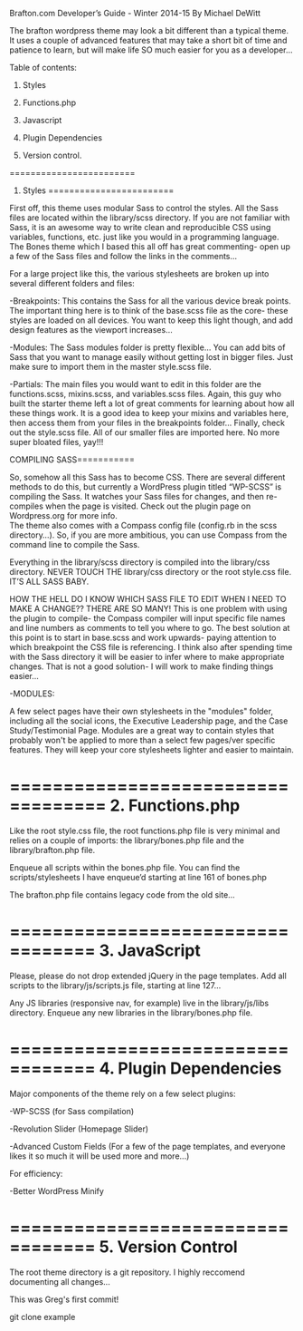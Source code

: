 Brafton.com Developer’s Guide - Winter 2014-15
By Michael DeWitt

The brafton wordpress theme may look a bit different than a typical theme.  It uses a couple of advanced features that may take a short bit of time and patience to learn, but will make life SO much easier for you as a developer…

Table of contents:

1.  Styles

2.  Functions.php

3.  Javascript

4.  Plugin Dependencies

5.  Version control.

========================
1. Styles
========================

First off, this theme uses modular Sass to control the styles.  All the Sass files are located within the library/scss directory.  If you are not familiar with Sass, it is an awesome way to write clean and reproducible CSS using variables, functions, etc. just like you would in a programming language. The Bones theme which I based this all off has great commenting- open up a few of the Sass files and follow the links in the comments…

For a large project like this, the various stylesheets are broken up into several different folders and files:

-Breakpoints:  This contains the Sass for all the various device break points.  The important thing here is to think of the base.scss file as the core- these styles are loaded on all devices.  You want to keep this light though, and add design features as the viewport increases…

-Modules:  The Sass modules folder is pretty flexible…  You can add bits of Sass that you want to manage easily without getting lost in bigger files.  Just make sure to import them in the master style.scss file.

-Partials:  The main files you would want to edit in this folder are the functions.scss, mixins.scss, and variables.scss files.  Again, this guy who built the starter theme left a lot of great comments for learning about how all these things work.  It is a good idea to keep your mixins and variables here, then access them from your files in the breakpoints folder…
Finally, check out the style.scss file.  All of our smaller files are imported here.  No more super bloated files, yay!!!

COMPILING SASS===========

So, somehow all this Sass has to become CSS.  There are several different methods to do this, but currently a WordPress plugin titled “WP-SCSS” is compiling the Sass.  It watches your Sass files for changes, and then re-compiles when the page is visited.  Check out the plugin page on Wordpress.org for more info.  
The theme also comes with a Compass config file (config.rb in the scss directory…).  So, if you are more ambitious, you can use Compass from the command line to compile the Sass.

Everything in the library/scss directory is compiled into the library/css directory.  NEVER TOUCH THE library/css directory or the root style.css file.  IT’S ALL SASS BABY. 

HOW THE HELL DO I KNOW WHICH SASS FILE TO EDIT WHEN I NEED TO MAKE A CHANGE?? THERE ARE SO MANY!
This is one problem with using the plugin to compile- the Compass compiler will input specific file names and line numbers as comments to tell you where to go.  The best solution at this point is to start in base.scss and work upwards- paying attention to which breakpoint the CSS file is referencing.  I think also after spending time with the Sass directory it will be easier to infer where to make appropriate changes.  That is not a good solution- I will work to make finding things easier…

-MODULES:

A few select pages have their own stylesheets in the "modules" folder, including all the social icons, the Executive Leadership page, and the Case Study/Testimonial Page.  Modules are a great way to contain styles that probably won't be applied to more than a select few pages/ver specific features.  They will keep your core stylesheets lighter and easier to maintain.

===================================
2. Functions.php
===================================

Like the root style.css file, the root functions.php file is very minimal and relies on a couple of imports:  the library/bones.php file and the library/brafton.php file.  

Enqueue all scripts within the bones.php file.  You can find the scripts/stylesheets I have enqueue’d starting at line 161 of bones.php 

The brafton.php file contains legacy code from the old site…

==================================
3. JavaScript
==================================

Please, please do not drop extended jQuery in the page templates.  Add all scripts to the library/js/scripts.js file, starting at line 127…

Any JS libraries (responsive nav, for example) live in the library/js/libs directory.  Enqueue any new libraries in the library/bones.php file.

==================================
4.  Plugin Dependencies
==================================
Major components of the theme rely on a few select plugins:

-WP-SCSS (for Sass compilation)

-Revolution Slider (Homepage Slider)

-Advanced Custom Fields (For a few of the page templates, and everyone likes it so much it will be used more and more...)

For efficiency:

-Better WordPress Minify

==================================
5.  Version Control
==================================

The root theme directory is a git repository.  I highly reccomend documenting all changes...

This was Greg's first commit!

git clone example